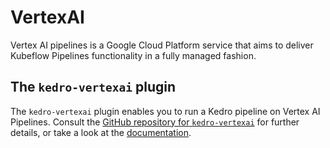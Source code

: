 # VertexAI

Vertex AI pipelines is a Google Cloud Platform service that aims to deliver Kubeflow Pipelines functionality in a fully managed fashion.

## The `kedro-vertexai` plugin
The `kedro-vertexai` plugin enables you to run a Kedro pipeline on Vertex AI Pipelines. Consult the [GitHub repository for `kedro-vertexai`](https://github.com/getindata/kedro-vertexai) for further details, or take a look at the [documentation](https://kedro-vertexai.readthedocs.io/).
